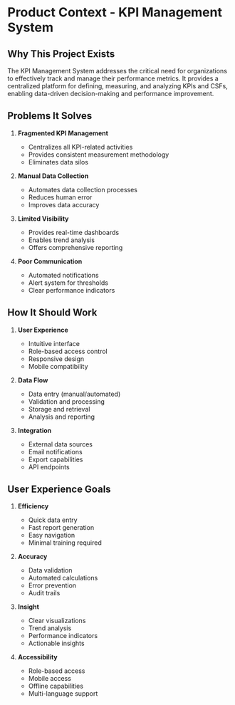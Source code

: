 # Product Context - KPI Management System

## Why This Project Exists
The KPI Management System addresses the critical need for organizations to effectively track and manage their performance metrics. It provides a centralized platform for defining, measuring, and analyzing KPIs and CSFs, enabling data-driven decision-making and performance improvement.

## Problems It Solves
1. **Fragmented KPI Management**
   - Centralizes all KPI-related activities
   - Provides consistent measurement methodology
   - Eliminates data silos

2. **Manual Data Collection**
   - Automates data collection processes
   - Reduces human error
   - Improves data accuracy

3. **Limited Visibility**
   - Provides real-time dashboards
   - Enables trend analysis
   - Offers comprehensive reporting

4. **Poor Communication**
   - Automated notifications
   - Alert system for thresholds
   - Clear performance indicators

## How It Should Work
1. **User Experience**
   - Intuitive interface
   - Role-based access control
   - Responsive design
   - Mobile compatibility

2. **Data Flow**
   - Data entry (manual/automated)
   - Validation and processing
   - Storage and retrieval
   - Analysis and reporting

3. **Integration**
   - External data sources
   - Email notifications
   - Export capabilities
   - API endpoints

## User Experience Goals
1. **Efficiency**
   - Quick data entry
   - Fast report generation
   - Easy navigation
   - Minimal training required

2. **Accuracy**
   - Data validation
   - Automated calculations
   - Error prevention
   - Audit trails

3. **Insight**
   - Clear visualizations
   - Trend analysis
   - Performance indicators
   - Actionable insights

4. **Accessibility**
   - Role-based access
   - Mobile access
   - Offline capabilities
   - Multi-language support
